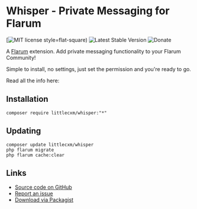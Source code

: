 # Whisper - Private Messaging for Flarum

[![MIT license](https://img.shields.io/badge/license-MIT-blue.svg)
style=flat-square)
![Latest Stable Version](https://img.shields.io/packagist/v/kyrne/whisper.svg?style=flat-square)
![Donate](https://img.shields.io/static/v1?label=Donate&message=PayPal&color=Blue&style=flat-square&logo=Paypal&link=https%3A%2F%2Fpaypal.me%2FCharlieK20)

A [Flarum](http://flarum.org) extension. Add private messaging functionality to your Flarum Community!

Simple to install, no settings, just set the permission and you're ready to go.

Read all the info here:

## Installation

    composer require littlecxm/whisper:"*"

## Updating

    composer update littlecxm/whisper
    php flarum migrate
    php flarum cache:clear

## Links

- [Source code on GitHub](https://github.com/KyrneDev/whisper)
- [Report an issue](https://github.com/KyrneDev/whisper/issues)
- [Download via Packagist](https://packagist.org/packages/kyrne/whisper)

